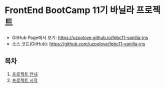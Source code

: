 # FrontEnd BootCamp 11기 바닐라 프로젝트
* GitHub Page에서 보기: <https://uzoolove.github.io/febc11-vanilla-ins>
* 소스 코드(GitHub): <https://github.com/uzoolove/febc11-vanilla-ins>

## 목차
1. [프로젝트 안내](./01.overview.md)
2. [프로젝트 시작](./02.start.md)
